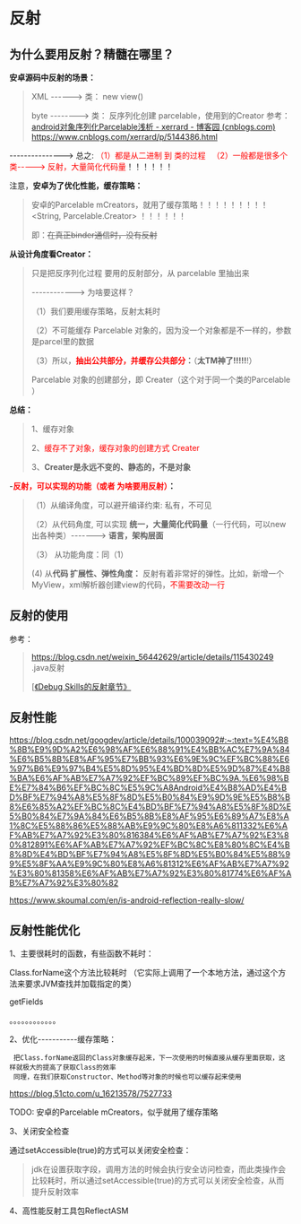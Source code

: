 # 反射

## 为什么要用反射？精髓在哪里？

**安卓源码中反射的场景：**

> XML  ------>  类： new view()
>
>
> byte  -------->  类： 反序列化创建 parcelable，使用到的Creator   参考：[android对象序列化Parcelable浅析 - xerrard - 博客园 (cnblogs.com)](https://www.cnblogs.com/xerrard/p/5144386.html)          https://www.cnblogs.com/xerrard/p/5144386.html
>
--------------->  总之:  <font color='red'>（1）都是从二进制 到 类的过程   （2）一般都是很多个类-----> 反射，大量简化代码量</font>！！！！！！

注意，**安卓为了优化性能，缓存策略：**

> 安卓的Parcelable  mCreators，就用了缓存策略！！！！！！！！！ <String, Parcelable.Creator>   ！！！！！！
>
>
> 即：~~在真正binder通信时，没有反射~~
>

**从设计角度看Creator：**

> 只是把反序列化过程 要用的反射部分，从 parcelable 里抽出来
>
> ------------> 为啥要这样？
>
> （1）我们要用缓存策略，反射太耗时
>
> （2）不可能缓存 Parcelable 对象的，因为没一个对象都是不一样的，参数是parcel里的数据
>
> （3）所以，**<font color='red'>抽出公共部分，并缓存公共部分</font>：**（**太TM神了!!!!!**!）
>
> Parcelable 对象的创建部分，即 Creater（这个对于同一个类的Parcelable ）
>

**总结：**

> 1、缓存对象
>
> 2、<font color='red'>缓存不了对象，缓存对象的创建方式  Creater</font>
>
> 3、**Creater是永远不变的、静态的，不是对象**

-**<font color='red'>反射，可以实现的功能（或者  为啥要用反射）</font>：**

> （1）从编译角度，可以避开编译约束:   私有，不可见
>
>
> （2）从代码角度, 可以实现 **统一，大量简化代码量**（一行代码，可以new 出各种类）------->  **语言，架构层面**
>
> （3） 从功能角度：同（1）
>
>  (4)  从**代码 扩展性、弹性角度：**   反射有着非常好的弹性。比如，新增一个MyView，xml解析器创建view的代码，<font color='red'>不需要改动一行</font>

## 反射的使用

参考：

>  https://blog.csdn.net/weixin_56442629/article/details/115430249  .java反射
>
> [[《Debug Skills的反射章节》](https://kenttj.github.io/-book/coding/Tool/debugSkills.html#%E6%94%B9%E5%86%99%E5%80%BC%E4%B9%8B-%E5%8F%8D%E5%B0%84)





## 反射性能

https://blog.csdn.net/googdev/article/details/100039092#:~:text=%E4%B8%8B%E9%9D%A2%E6%98%AF%E6%88%91%E4%BB%AC%E7%9A%84%E6%B5%8B%E8%AF%95%E7%BB%93%E6%9E%9C%EF%BC%88%E6%97%B6%E9%97%B4%E5%8D%95%E4%BD%8D%E5%9D%87%E4%B8%BA%E6%AF%AB%E7%A7%92%EF%BC%89%EF%BC%9A,%E6%98%BE%E7%84%B6%EF%BC%8C%E5%9C%A8Android%E4%B8%AD%E4%BD%BF%E7%94%A8%E5%8F%8D%E5%B0%84%E9%9D%9E%E5%B8%B8%E6%85%A2%EF%BC%8C%E4%BD%BF%E7%94%A8%E5%8F%8D%E5%B0%84%E7%9A%84%E6%B5%8B%E8%AF%95%E6%89%A7%E8%A1%8C%E5%88%86%E5%88%AB%E9%9C%80%E8%A6%811332%E6%AF%AB%E7%A7%92%E3%80%816384%E6%AF%AB%E7%A7%92%E3%80%812891%E6%AF%AB%E7%A7%92%EF%BC%8C%E8%80%8C%E4%B8%8D%E4%BD%BF%E7%94%A8%E5%8F%8D%E5%B0%84%E5%88%99%E5%8F%AA%E9%9C%80%E8%A6%81312%E6%AF%AB%E7%A7%92%E3%80%81358%E6%AF%AB%E7%A7%92%E3%80%81774%E6%AF%AB%E7%A7%92%E3%80%82

https://www.skoumal.com/en/is-android-reflection-really-slow/

## 反射性能优化

1、主要很耗时的函数，有些函数不耗时：

Class.forName这个方法比较耗时 （它实际上调用了一个本地方法，通过这个方法来要求JVM查找并加载指定的类）

getFields

。。。。。。。。。。。。

2、优化-----------缓存策略：

```
 把Class.forName返回的Class对象缓存起来，下一次使用的时候直接从缓存里面获取，这样就极大的提高了获取Class的效率
 同理，在我们获取Constructor、Method等对象的时候也可以缓存起来使用
```

https://blog.51cto.com/u_16213578/7527733

TODO:  安卓的Parcelable  mCreators，似乎就用了缓存策略

3、关闭安全检查

通过setAccessible(true)的方式可以关闭安全检查：

> jdk在设置获取字段，调用方法的时候会执行安全访问检查，而此类操作会比较耗时，所以通过setAccessible(true)的方式可以关闭安全检查，从而提升反射效率
>

4、高性能反射工具包ReflectASM